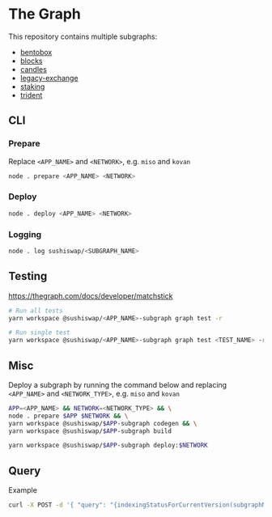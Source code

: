 # The Graph
This repository contains multiple subgraphs:
- [bentobox](./subgraphs/bentobox/README.md)
- [blocks](./subgraphs/blocks/README.md)
- [candles](./subgraphs/candles/README.md)
- [legacy-exchange](./subgraphs/legacy-exchange/README.md)
- [staking](./subgraphs/staking/README.md)
- [trident](./subgraphs/trident/README.md)

## CLI

### Prepare
Replace `<APP_NAME>` and `<NETWORK>`, e.g. `miso` and `kovan`
```sh
node . prepare <APP_NAME> <NETWORK>
```

### Deploy

```sh
node . deploy <APP_NAME> <NETWORK>
```

### Logging
```sh
node . log sushiswap/<SUBGRAPH_NAME> 
```

## Testing

https://thegraph.com/docs/developer/matchstick

```sh
# Run all tests
yarn workspace @sushiswap/<APP_NAME>-subgraph graph test -r

# Run single test
yarn workspace @sushiswap/<APP_NAME>-subgraph graph test <TEST_NAME> -r
```


## Misc
Deploy a subgraph by running the command below and replacing `<APP_NAME>` and `<NETWORK_TYPE>`, e.g. `miso` and `kovan`
```sh
APP=<APP_NAME> && NETWORK=<NETWORK_TYPE> && \
node . prepare $APP $NETWORK && \
yarn workspace @sushiswap/$APP-subgraph codegen && \
yarn workspace @sushiswap/$APP-subgraph build
```

```sh
yarn workspace @sushiswap/$APP-subgraph deploy:$NETWORK
```


## Query 

Example
```sh
curl -X POST -d '{ "query": "{indexingStatusForCurrentVersion(subgraphName: \"sushiswap/kovan-miso\") { chains { latestBlock { hash number }}}}"}' https://api.thegraph.com/index-node/graphql
```